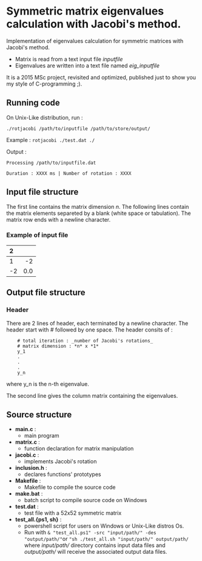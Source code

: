 # Symmetric matrix eigenvalues calculation with Jacobi's method.

Implementation of eigenvalues calculation for symmetric matrices with Jacobi's method.
* Matrix is read from a text input file *inputfile*
* Eigenvalues are written into a text file named  *eig_inputfile*

It is a 2015 MSc project, revisited and optimized, published just to show you my style of C-programming ;).

## Running code
On Unix-Like distribution, run :

`./rotjacobi /path/to/inputfile /path/to/store/output/`

Example :  `rotjacobi ./test.dat ./`

Output :  

    Processing /path/to/inputfile.dat

    Duration : XXXX ms | Number of rotation : XXXX

## Input file structure
The first line contains the matrix dimension *n*.
The following lines contain the matrix elements separeted by a blank (white space or tabulation).
The matrix row ends with a newline character.
### Example of input file

| 2     |       |
| :---- | ----: |
| 1     | -2    |
| -2    | 0.0   |

## Output file structure
### Header
There are 2 lines of header, each terminated by a newline character.
The header start with # followed by one space.
The header consits of :

        # total iteration : _number of Jacobi's rotations_
        # matrix dimension : *n* x *1*
        y_1
        .
        .
        .
        y_n

where y_n is the n-th eigenvalue.

The second line gives the column matrix containing the eigenvalues.

## Source structure
* __main.c__ :
  * main program
* __matrix.c__ :
  * function declaration for matrix manipulation
* __jacobi.c__ :
  * implements Jacobi's rotation
* __inclusion.h__ :
  * declares functions' prototypes
* __Makefile__ :
  * Makefile to compile the source code
* __make.bat__ :
  * batch script to compile source code on Windows
* __test.dat__ :
  * test file with a 52x52 symmetric matrix
* __test_all.{ps1, sh}__ :  
  * powershell script for users on Windows or Unix-Like distros Os.
  * Run with
    `& "test_all.ps1" -src "input/path/" -des "output/path/"`or `"sh ./test_all.sh "input/path/" output/path/` where *input/path/* directory contains input data files and *output/path/* will receive the associated output data files.
